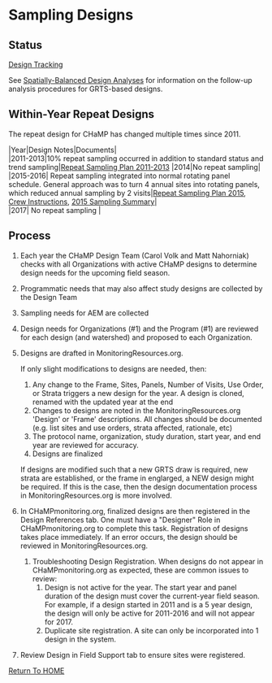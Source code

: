# Sampling Designs

## Status

[Design Tracking](https://docs.google.com/spreadsheets/d/1FdUHUPBIRm5FxJNf6RY84oyeMKRgcwPNWDX1B3NQ6Vw/edit?usp=sharing_)

See [Spatially-Balanced Design Analyses](Design_Analyses.md) for information on the follow-up analysis procedures for GRTS-based designs.

## Within-Year Repeat Designs
The repeat design for CHaMP has changed multiple times since 2011.  


|Year|Design Notes|Documents|  
|2011-2013|10% repeat sampling occurred in addition to standard status and trend sampling|[Repeat Sampling Plan 2011-2013](https://www.dropbox.com/s/1x64luq4f5v6fod/Repeat%20Sampling%20study%20design_2011to2013.pdf?dl=0)
|2014|No repeat sampling|
|2015-2016| Repeat sampling integrated into normal rotating panel schedule. General approach was to turn 4 annual sites into rotating panels, which reduced annual sampling by 2 visits|[Repeat Sampling Plan 2015](https://www.dropbox.com/s/xtkxyfljn9a8gux/CHaMP%20Repeat%20Sampling%20Plan%202015_20150518_clean.pdf?dl=0), [Crew Instructions](https://www.dropbox.com/s/7lc22r81ptpdzav/Repeat%20Sampling_2015-2016_instructions%20to%20crew%20supervisors_20160705.pdf?dl=0), [2015 Sampling Summary](https://www.dropbox.com/s/c3yck46fat6tqaf/Repeat%20Sampling_2015_summary_20151113.pdf?dl=0)|    
|2017| No repeat sampling   |  


## Process

1. Each year the CHaMP Design Team (Carol Volk and Matt Nahorniak) checks with all Organizations with active CHaMP designs to determine design needs for the upcoming field season.

2. Programmatic needs that may also affect study designs are collected by the Design Team

3. Sampling needs for AEM are collected

4. Design needs for Organizations (#1) and the Program (#1) are reviewed for each design (and watershed) and proposed to each Organization.

5. Designs are drafted in MonitoringResources.org.  

   If only slight modifications to designs are needed, then:

   1. Any change to the Frame, Sites, Panels, Number of Visits, Use Order, or Strata triggers a new design for the year.  A design is cloned, renamed with the updated year at the end
   2. Changes to designs are noted in the MonitoringResources.org 'Design' or 'Frame' descriptions.  All changes should be documented (e.g. list sites and use orders, strata affected, rationale, etc) 
   3. The protocol name, organization, study duration, start year, and end year are reviewed for accuracy.
   4. Designs are finalized

   If designs are modified such that a new GRTS draw is required, new strata are established, or the frame in englarged, a NEW design might be required.  If this is the case, then the design documentation process in MonitoringResources.org is more involved.

6. In CHaMPmonitoring.org, finalized designs are then registered in the Design References tab.  One must have a "Designer" Role in CHaMPmonitoring.org to complete this task.  Registration of designs takes place immediately.  If an error occurs, the design should be reviewed in MonitoringResources.org. 

   1. Troubleshooting Design Registration. When designs do not appear in CHaMPmonitoring.org as expected, these are common issues to review:
      1. Design is not active for the year. The start year and panel duration of the design must cover the current-year field season.  For example, if a design started in 2011 and is a 5 year design, the design will only be active for 2011-2016 and will not appear for 2017.
      2. Duplicate site registration.  A site can only be incorporated into 1 design in the system.


1. Review Design in Field Support tab to ensure sites were registered.



[Return To HOME](README.md)


 
